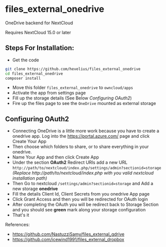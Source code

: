 # files_external_onedrive
OneDrive backend for NextCloud

Requires NextCloud 15.0 or later

## Steps For Installation:
- Get the code
```bash
git clone https://github.com/hevelius/files_external_onedrive
cd files_external_onedrive
composer install
```
- Move this folder ```files_external_onedrive``` to ```owncloud/apps```
- Activate the app from settings page
- Fill up the storage details (See Below _Configuring OAuth2_)
- Fire up the files page to see the ```OneDrive``` mounted as external storage

## Configuring OAuth2
- Connecting OneDrive is a little more work because you have to create a onedrive app. Log into the https://portal.azure.com/ page and click Create Your App
- Then choose which folders to share, or to share everything in your onedrive.
- Name Your App and then click Create App
- Under the section **OAuth2** Redirect URIs add a new URL ```http://path/to/nextcloud/index.php/settings/admin?sectionid=storage``` _(Replace http://path/to/nextcloud/index.php with you valid nextcloud installation path)_
- Then Go to nextcloud ```/settings/admin?sectionid=storage``` and Add a new storage **onedrive**
- Fill the details Client Id, Client Secrets from you onedrive App page
- Click Grant Access and then you will be redirected for OAuth login
- After completing the OAuth you will be redirect back to Storage Section and you should see **green** mark along your storage configuration
- That's it

References:
* https://github.com/NastuzziSamy/files_external_gdrive
* https://github.com/icewind1991/files_external_dropbox

